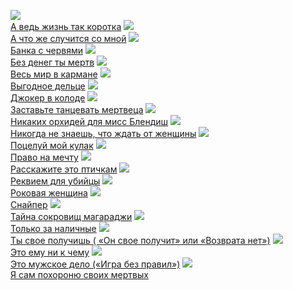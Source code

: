 ![](/books/detective/Джеймс%20Хэдли%20Чейз/А%20ведь%20жизнь%20так%20коротка.jpg)  
[А ведь жизнь так коротка](/books/detective/Джеймс%20Хэдли%20Чейз/А%20ведь%20жизнь%20так%20коротка)
![](/books/detective/Джеймс%20Хэдли%20Чейз/А%20что%20же%20случится%20со%20мной.jpg)  
[А что же случится со мной](/books/detective/Джеймс%20Хэдли%20Чейз/А%20что%20же%20случится%20со%20мной)
![](/books/detective/Джеймс%20Хэдли%20Чейз/Банка%20с%20червями.jpg)  
[Банка с червями](/books/detective/Джеймс%20Хэдли%20Чейз/Банка%20с%20червями)
![](/books/detective/Джеймс%20Хэдли%20Чейз/Без%20денег%20ты%20мертв.jpg)  
[Без денег ты мертв](/books/detective/Джеймс%20Хэдли%20Чейз/Без%20денег%20ты%20мертв)
![](/books/detective/Джеймс%20Хэдли%20Чейз/Весь%20мир%20в%20кармане.jpg)  
[Весь мир в кармане](/books/detective/Джеймс%20Хэдли%20Чейз/Весь%20мир%20в%20кармане)
![](/books/detective/Джеймс%20Хэдли%20Чейз/Выгодное%20дельце.jpg)  
[Выгодное дельце](/books/detective/Джеймс%20Хэдли%20Чейз/Выгодное%20дельце)
![](/books/detective/Джеймс%20Хэдли%20Чейз/Джокер%20в%20колоде.jpg)  
[Джокер в колоде](/books/detective/Джеймс%20Хэдли%20Чейз/Джокер%20в%20колоде)
![](/books/detective/Джеймс%20Хэдли%20Чейз/Заставьте%20танцевать%20мертвеца.jpg)  
[Заставьте танцевать мертвеца](/books/detective/Джеймс%20Хэдли%20Чейз/Заставьте%20танцевать%20мертвеца)
![](/books/detective/Джеймс%20Хэдли%20Чейз/Никаких%20орхидей%20для%20мисс%20Блендиш.jpg)  
[Никаких орхидей для мисс Блендиш](/books/detective/Джеймс%20Хэдли%20Чейз/Никаких%20орхидей%20для%20мисс%20Блендиш)
![](/books/detective/Джеймс%20Хэдли%20Чейз/Никогда%20не%20знаешь,%20что%20ждать%20от%20женщины.jpg)  
[Никогда не знаешь, что ждать от женщины](/books/detective/Джеймс%20Хэдли%20Чейз/Никогда%20не%20знаешь,%20что%20ждать%20от%20женщины)
![](/books/detective/Джеймс%20Хэдли%20Чейз/Поцелуй%20мой%20кулак.jpg)  
[Поцелуй мой кулак](/books/detective/Джеймс%20Хэдли%20Чейз/Поцелуй%20мой%20кулак)
![](/books/detective/Джеймс%20Хэдли%20Чейз/Право%20на%20мечту.jpg)  
[Право на мечту](/books/detective/Джеймс%20Хэдли%20Чейз/Право%20на%20мечту)
![](/books/detective/Джеймс%20Хэдли%20Чейз/Расскажите%20это%20птичкам.jpg)  
[Расскажите это птичкам](/books/detective/Джеймс%20Хэдли%20Чейз/Расскажите%20это%20птичкам)
![](/books/detective/Джеймс%20Хэдли%20Чейз/Реквием%20для%20убийцы.jpg)  
[Реквием для убийцы](/books/detective/Джеймс%20Хэдли%20Чейз/Реквием%20для%20убийцы)
![](/books/detective/Джеймс%20Хэдли%20Чейз/Роковая%20женщина.jpg)  
[Роковая женщина](/books/detective/Джеймс%20Хэдли%20Чейз/Роковая%20женщина)
![](/books/detective/Джеймс%20Хэдли%20Чейз/Снайпер.jpg)  
[Снайпер](/books/detective/Джеймс%20Хэдли%20Чейз/Снайпер)
![](/books/detective/Джеймс%20Хэдли%20Чейз/Тайна%20сокровищ%20магараджи.jpg)  
[Тайна сокровищ магараджи](/books/detective/Джеймс%20Хэдли%20Чейз/Тайна%20сокровищ%20магараджи)
![](/books/detective/Джеймс%20Хэдли%20Чейз/Только%20за%20наличные.jpg)  
[Только за наличные](/books/detective/Джеймс%20Хэдли%20Чейз/Только%20за%20наличные)
![](/books/detective/Джеймс%20Хэдли%20Чейз/Ты%20свое%20получишь%20(%20«Он%20свое%20получит»%20или%20«Возврата%20нет»).jpg)  
[Ты свое получишь ( «Он свое получит» или «Возврата нет»)](/books/detective/Джеймс%20Хэдли%20Чейз/Ты%20свое%20получишь%20(%20«Он%20свое%20получит»%20или%20«Возврата%20нет»))
![](/books/detective/Джеймс%20Хэдли%20Чейз/Это%20ему%20ни%20к%20чему.jpg)  
[Это ему ни к чему](/books/detective/Джеймс%20Хэдли%20Чейз/Это%20ему%20ни%20к%20чему)
![](/books/detective/Джеймс%20Хэдли%20Чейз/Это%20мужское%20дело%20(«Игра%20без%20правил»).jpg)  
[Это мужское дело («Игра без правил»)](/books/detective/Джеймс%20Хэдли%20Чейз/Это%20мужское%20дело%20(«Игра%20без%20правил»))
![](/books/detective/Джеймс%20Хэдли%20Чейз/Я%20сам%20похороню%20своих%20мертвых.jpg)  
[Я сам похороню своих мертвых](/books/detective/Джеймс%20Хэдли%20Чейз/Я%20сам%20похороню%20своих%20мертвых)
